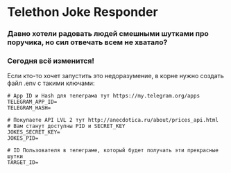 # Telethon Joke Responder
### Давно хотели радовать людей смешными шутками про поручика, но сил отвечать всем не хватало?
### Сегодня всё изменится!

Если кто-то хочет запустить это недоразумение, в корне нужно создать файл .env с такими ключами:
```env
# App ID и Hash для телеграма тут https://my.telegram.org/apps
TELEGRAM_APP_ID=
TELEGRAM_HASH=

# Покупаете API LVL 2 тут http://anecdotica.ru/about/prices_api.html
# Вам станут доступны PID и SECRET_KEY
JOKES_SECRET_KEY=
JOKES_PID=

# ID Пользователя в телеграме, который будет получать эти прекрасные шутки
TARGET_ID=
```

